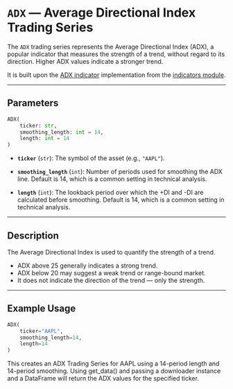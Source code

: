 
# `ADX` — Average Directional Index Trading Series

The `ADX` trading series represents the Average Directional Index (ADX), a popular indicator that measures the strength of a trend, without regard to its direction. Higher ADX values indicate a stronger trend.

It is built upon the [ADX indicator](../../../../trading_strategy_tester/indicators/trend/adx.py) implementation from the [indicators module](../indicators.md).

---

## Parameters

```python
ADX(
    ticker: str,
    smoothing_length: int = 14,
    length: int = 14
)
```

- **`ticker`** (`str`): The symbol of the asset (e.g., `"AAPL"`).
  
- **`smoothing_length`** (`int`): Number of periods used for smoothing the ADX line. Default is 14, which is a common setting in technical analysis.
  
- **`length`** (`int`): The lookback period over which the +DI and -DI are calculated before smoothing. Default is 14, which is a common setting in technical analysis.

---

## Description

The Average Directional Index is used to quantify the strength of a trend.
- ADX above 25 generally indicates a strong trend.
- ADX below 20 may suggest a weak trend or range-bound market.
- It does not indicate the direction of the trend — only the strength.

---

## Example Usage

```python
ADX(
    ticker="AAPL",
    smoothing_length=14,
    length=14
)
```
This creates an ADX Trading Series for AAPL using a 14-period length and 14-period smoothing. Using get_data() and passing a downloader instance and a DataFrame will return the ADX values for the specified ticker.
